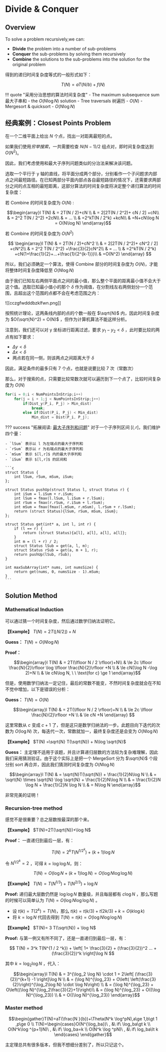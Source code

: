 
# Divide & Conquer

## Overview

To solve a problem recursively,we can:

- **Divide** the problem into a number of sub-problems
- **Conquer** the sub-problems by solving them recursively
- **Combine** the solutions to the sub-problems into the solution for the original problem

得到的递归时间复杂度等式的一般形式如下：

$$
T(N) = aT(N / b) +f(N)  
$$

!!! quote "采用分治思想的算法时间复杂度"
	- The maximum subsequence sum 最大子串和 - the $O(N\log N)$ solution
	- Tree traversals 树遍历 - $O(N)$
	- Mergesort & quicksort - $O(N\log N)$

## 经典案例：Closest Points Problem

在一个二维平面上给出 $N$ 个点，找出一对距离最短的点。

如果我们使用*穷举搜索*，一共需要检查 $N(N-1) / 2$ 组点对，即时间复杂度达到 $O(N^2)$。

因此，我们考虑使用和最大子序列问题类似的分治法来解决该问题。

选取一个平行于 y 轴的直线，将平面分成两个部分，分别看作一个子问题求内部点之间最短路径。在已知两部分平面内部点各自最短路径的情况下，还需要求两部分之间的点互相的最短距离，这部分算法的时间复杂度将决定整个递归算法的时间复杂度：

若 Combine 的时间复杂度为 $O(N)$ :

$$\begin{array}l
T(N) & = 2T(N / 2)+cN \\ & = 2[2T(N / 2^2)+ cN / 2] +cN\\
& = 2^2 T(N / 2^2) +2cN\\
& = ... \\
& =2^kT(N / 2^k) +kcN\\
& =N+cN\log N = O(N\log N)
\end{array}$$

若 Combine 的时间复杂度为 $O(N^2)$

$$
\begin{array}l
T(N) & = 2T(N / 2)+cN^2 \\ & = 2[2T(N / 2^2)+ cN^2 / 2] +cN^2\\
& = 2^2 T(N / 2^2) +\frac{3}{2}cN^2\\
& = ... \\
& =2^kT(N / 2^k) +cN(1+\frac{1}{2}+...+\frac{1}{2^{k-1}})\\
& =O(N^2)
\end{array}
$$

所以，我们必须确定一个算法，使得 Combine 部分的时间复杂度为 $O(N)$，才能将整体时间复杂度降低至 $O(N\log N)$

由于我们已知左右两侧平面点之间的最小值，那么整个平面的距离最小值不会大于这个值。选取已知最小值小的那个 $\delta$ 作为阈值，在分割线左右两侧划分一个范围，且超出这个范围的点都不会在考虑范围之内：

![[cczgfwdddbzklfwn.png]]

按照统计理论，这两条线内部的点的个数一般在 $\sqrt{N}$ 内，因此时间复杂度为 $O(\sqrt{N}^2) = O(N)$ ，但作为计算机算法不能这样分析。

注意到，我们还可以对 y 坐标进行距离过滤，要求 $y_1 -y_2 \lt \delta$ ，此时要比较的两点有如下要求：

- $\Delta y \lt \delta$
- $\Delta x \lt \delta$
- 两点若在同一侧，则该两点之间距离大于 $\delta$

因此，满足条件的最多只有 7 个点，也就是说要比较 7 次（常数次）

那么，对于搜索的点，只需要比较常数次就可以遍历到下一个点了，比较时间复杂度为 $O(N)$

```c
for(i = 0;i < NumPointsInStrip;i++)
	for(j = i + 1;j < NumPointsInStrip;j++)
		if(Dist_y(P_i, P_j) > Min_dist)
			break;
		else if(Dist(P_i, P_j) < Min_dist)
			Min_dist = Dist(P_i, P_j);  
```

??? success "拓展阅读: [最大子序列和问题](https://leetcode.cn/problems/maximum-subarray/description/)"
	对于一个子序列区间 $[l,r]$，我们维护四个量：
	
	- `lSum` 表示以 l 为左端点的最大子序列和
	- `rSum` 表示以 r 为右端点的最大子序列和
	- `mSum` 表示 $[l,r]$ 内的最大子序列和
	- `iSum` 表示 $[l,r]$ 的区间和
	
	```c
	struct Status {
	    int lSum, rSum, mSum, iSum;
	};
	
	struct Status pushUp(struct Status l, struct Status r) {
	    int iSum = l.iSum + r.iSum;
	    int lSum = fmax(l.lSum, l.iSum + r.lSum);
	    int rSum = fmax(r.rSum, r.iSum + l.rSum);
	    int mSum = fmax(fmax(l.mSum, r.mSum), l.rSum + r.lSum);
	    return (struct Status){lSum, rSum, mSum, iSum};
	};
	
	struct Status get(int* a, int l, int r) {
	    if (l == r) {
	        return (struct Status){a[l], a[l], a[l], a[l]};
	    }
	    int m = (l + r) / 2;
	    struct Status lSub = get(a, l, m);
	    struct Status rSub = get(a, m + 1, r);
	    return pushUp(lSub, rSub);
	}
	
	int maxSubArray(int* nums, int numsSize) {
	    return get(nums, 0, numsSize - 1).mSum;
	}
	```

## Solution Method

### Mathematical Induction

可以通过猜一个时间复杂度，然后通过数学归纳法证明它。

**【Example】** $T(N)=2T(\lfloor N / 2 \rfloor)+N$

**Guess：** $T(N)=O(N\log N)$

**Proof：** 

$$\begin{array}l
T(N) & = 2T(\lfloor N / 2 \rfloor)+N\\
& \le 2c \lfloor \frac{N}{2}\rfloor \log \lfloor \frac{N}{2}\rfloor +N \\
& \le cN(\log N -\log 2)+N \\
& \le cN\log N, \ \ \text{for c} \ge 1
\end{array}$$

但是，使用数学归纳法一定记住，最后的常数不能变，不然时间复杂度就会在不知不觉中增加，以下是错误的分析：

**Guess：** $T(N)=O(N)$

$$\begin{array}l
T(N) & = 2T(\lfloor N / 2 \rfloor)+N \\
& \le 2c \lfloor \frac{N}{2}\rfloor +N \\
& \le cN +N
\end{array}
$$

这里常数从 $c$ 变成 $c+1$ 了，但是这只是数学归纳法的一步。此题目向下迭代的次数为 $O(\log N)$ 次，每迭代一次，常数就加一，最终复杂度还是会变为 $O(N\log N)$

**【Example】** $T(N) =\sqrt{N} T(\sqrt{N}) + N\log \sqrt{N}$

**Guess：** 主定理不适用于该题，并且计算递归层数的方法较为复杂难理解，因此我们采用猜测验证。由于这个实际上是把一个 MergeSort 分为 $\sqrt{N}$ 个段分别 sort 再合并，因此我们猜测时间复杂度为 $O(N\log N)$

$$\begin{array}l
T(N) & = \sqrt{N}T(\sqrt{N}) + \frac{1}{2}N\log N
\\ & = \sqrt{N} \times \sqrt{N} \log \sqrt{N} + \frac{1}{2}N\log N
\\ & = \frac{1}{2}N \log N + \frac{1}{2}N \log N 
\\ & = N\log N
\end{array}$$

非常完美的证明！

### Recursion-tree method

感觉不是很重要？总之层数按最深的那个来。

**【Example】** $T(N)=2T(\sqrt{N})+\log N$

**Proof：** 一直递归到最后一层，有：

$$
T(N)=2^k T(N^{1 / 2^k})+(k+1)\log N
$$

令 $N^{1 / 2^k}=2$ ，可得 $k=\log \log N$，则：

$$
T(N)=O(\log N+(k+1)\log N) = O(\log N\log \log N)
$$

**【Example】** $T(N)=T(N^{1 / 3}) + T(N^{2 / 3}) + \log N$

**Proof:** 递归最大层数仍然是 $\log \log N$ 数量级，并且每层都有 $c\log N$ ，那么写题的时候可以简单认为 $T(N)= O(\log N \log \log N)$ 。

- 设 $t(k)= T(2^k)= T(N)$，那么 $t(k) =t( k / 3) + t(2k / 3)+ k =O(k\log k)$
- 将 $k=\log N$ 代回去得到 $T(N)= t(k) =O(\log N \log \log N)$

**【Example】** $T(N)= 3 T(\sqrt{N}) + \log N$

**Proof:** 与第一例又有所不同了，还是一直递归到最后一层，有：

$$
T(N) = 3^k T(N^{1 / 2 ^k}) + \left[ 1+ \frac{3}{2} + (\frac{3}{2})^2 ... + (\frac{3}{2})^k \right]\log N
$$

其中 $k = \log_2 \log N$ ，代入：

$$\begin{array}l
T(N) & = 3^{\log_2 \log N} \cdot 1 + 2\left[  (\frac{3}{2})^{k+1} -1 \right]\log N \\
 & = (\log N)^{\log_23} + O\left( \left(\frac{3}{2}\right)^{\log_2\log N} \cdot \log N\right) \\
 & = (\log N)^{\log_23} + O\left((\log N)^{\log_2\frac{3}{2}+1}\right)\\
 & = (\log N)^{\log_23} + O((\log N)^{\log_23}) \\
 & = O((\log N)^{\log_23})
\end{array}$$

### Master method

$$\begin{gather}T(N)=aT(\frac{N }{b})+\Theta(N^k \log^pN),a\ge 1,b\gt 1 ,p\ge 0 \\
T(N)=\begin{cases}O(N^{\log_ba})\  , &\ if\ \log_ba\gt k \\ O(N^k\log ^{p+1}N)\ , &\ if\ \log_ba=k \\  O(N^k \log ^pN)\ , &\ if\ log_ba\lt k
\end{cases}
\end{gather}$$

主定理总共有很多版本，但我不想细分差别了，所以只记这个。